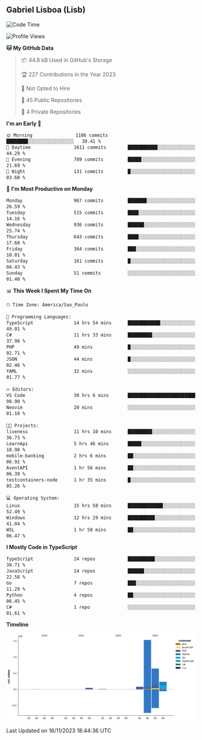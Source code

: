 ## Gabriel Lisboa (Lisb)

<!--START_SECTION:waka-->
![Code Time](http://img.shields.io/badge/Code%20Time-314%20hrs-blue)

![Profile Views](http://img.shields.io/badge/Profile%20Views-2-blue)

**🐱 My GitHub Data** 

> 📦 44.8 kB Used in GitHub's Storage 
 > 
> 🏆 227 Contributions in the Year 2023
 > 
> 🚫 Not Opted to Hire
 > 
> 📜 45 Public Repositories 
 > 
> 🔑 4 Private Repositories 
 > 
**I'm an Early 🐤** 

```text
🌞 Morning                1106 commits        ████████░░░░░░░░░░░░░░░░░   30.41 % 
🌆 Daytime                1611 commits        ███████████░░░░░░░░░░░░░░   44.29 % 
🌃 Evening                789 commits         █████░░░░░░░░░░░░░░░░░░░░   21.69 % 
🌙 Night                  131 commits         █░░░░░░░░░░░░░░░░░░░░░░░░   03.60 % 
```
📅 **I'm Most Productive on Monday** 

```text
Monday                   967 commits         ███████░░░░░░░░░░░░░░░░░░   26.59 % 
Tuesday                  515 commits         ████░░░░░░░░░░░░░░░░░░░░░   14.16 % 
Wednesday                936 commits         ██████░░░░░░░░░░░░░░░░░░░   25.74 % 
Thursday                 643 commits         ████░░░░░░░░░░░░░░░░░░░░░   17.68 % 
Friday                   364 commits         ███░░░░░░░░░░░░░░░░░░░░░░   10.01 % 
Saturday                 161 commits         █░░░░░░░░░░░░░░░░░░░░░░░░   04.43 % 
Sunday                   51 commits          ░░░░░░░░░░░░░░░░░░░░░░░░░   01.40 % 
```


📊 **This Week I Spent My Time On** 

```text
🕑︎ Time Zone: America/Sao_Paulo

💬 Programming Languages: 
TypeScript               14 hrs 54 mins      ████████████░░░░░░░░░░░░░   49.01 % 
C#                       11 hrs 33 mins      █████████░░░░░░░░░░░░░░░░   37.98 % 
PHP                      49 mins             █░░░░░░░░░░░░░░░░░░░░░░░░   02.71 % 
JSON                     44 mins             █░░░░░░░░░░░░░░░░░░░░░░░░   02.46 % 
YAML                     32 mins             ░░░░░░░░░░░░░░░░░░░░░░░░░   01.77 % 

🔥 Editors: 
VS Code                  30 hrs 6 mins       █████████████████████████   98.90 % 
Neovim                   20 mins             ░░░░░░░░░░░░░░░░░░░░░░░░░   01.10 % 

🐱‍💻 Projects: 
liveness                 11 hrs 10 mins      █████████░░░░░░░░░░░░░░░░   36.73 % 
LearnApi                 5 hrs 46 mins       █████░░░░░░░░░░░░░░░░░░░░   18.98 % 
mobile-banking           2 hrs 6 mins        ██░░░░░░░░░░░░░░░░░░░░░░░   06.92 % 
AventAPI                 1 hr 56 mins        ██░░░░░░░░░░░░░░░░░░░░░░░   06.39 % 
testcontainers-node      1 hr 35 mins        █░░░░░░░░░░░░░░░░░░░░░░░░   05.26 % 

💻 Operating System: 
Linux                    15 hrs 58 mins      █████████████░░░░░░░░░░░░   52.49 % 
Windows                  12 hrs 29 mins      ██████████░░░░░░░░░░░░░░░   41.04 % 
WSL                      1 hr 58 mins        ██░░░░░░░░░░░░░░░░░░░░░░░   06.47 % 
```

**I Mostly Code in TypeScript** 

```text
TypeScript               24 repos            ██████████░░░░░░░░░░░░░░░   38.71 % 
JavaScript               14 repos            ██████░░░░░░░░░░░░░░░░░░░   22.58 % 
Go                       7 repos             ███░░░░░░░░░░░░░░░░░░░░░░   11.29 % 
Python                   4 repos             ██░░░░░░░░░░░░░░░░░░░░░░░   06.45 % 
C#                       1 repo              ░░░░░░░░░░░░░░░░░░░░░░░░░   01.61 % 
```



**Timeline**

![Lines of Code chart](https://raw.githubusercontent.com/tenlisboa/tenlisboa/main/assets/bar_graph.png)


 Last Updated on 16/11/2023 18:44:36 UTC
<!--END_SECTION:waka-->
